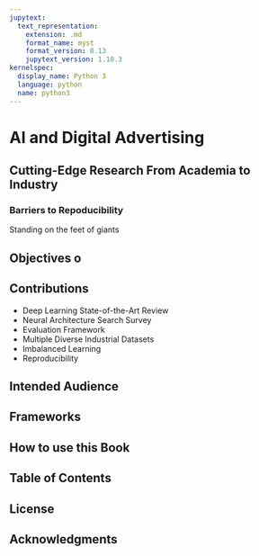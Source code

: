 ```yaml
---
jupytext:
  text_representation:
    extension: .md
    format_name: myst
    format_version: 0.13
    jupytext_version: 1.10.3
kernelspec:
  display_name: Python 3
  language: python
  name: python3
---
```

# AI and Digital Advertising
## Cutting-Edge Research From Academia to Industry
### Barriers to Repoducibility
Standing on the feet of giants
## Objectives o
## Contributions
 - Deep Learning State-of-the-Art Review
 - Neural Architecture Search Survey
 - Evaluation Framework
 - Multiple Diverse Industrial Datasets
 - Imbalanced Learning
 - Reproducibility
## Intended Audience
## Frameworks
## How to use this Book
## Table of Contents
## License
## Acknowledgments

